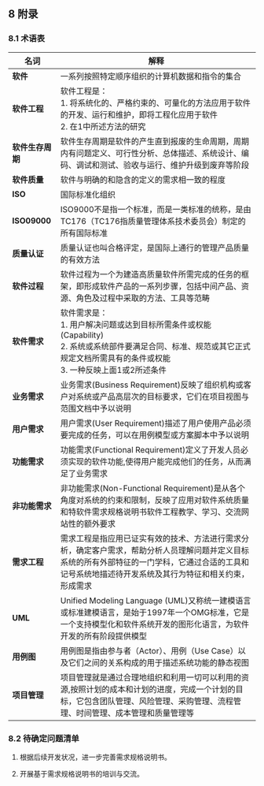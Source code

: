 ## 8 附录

### 8.1 术语表

| 名词                | 解释                                                         |
| ------------------- | ------------------------------------------------------------ |
| <b>软件</b>         | 一系列按照特定顺序组织的计算机数据和指令的集合               |
| <b>软件工程</b>     | 软件工程是：<br />1. 将系统化的、严格约束的、可量化的方法应用于软件的开发、运行和维护，即将工程化应用于软件<br />2. 在1中所述方法的研究 |
| <b>软件生存周期</b> | 软件生存周期是软件的产生直到报废的生命周期，周期内有问题定义、可行性分析、总体描述、系统设计、编码、调试和测试、验收与运行、维护升级到废弃等阶段 |
| <b>软件质量</b>     | 软件与明确的和隐含的定义的需求相一致的程度                   |
| <b>ISO</b>          | 国际标准化组织                                               |
| <b>ISO09000</b>     | ISO9000不是指一个标准，而是一类标准的统称，是由TC176（TC176指质量管理体系技术委员会）制定的所有国际标准 |
| <b>质量认证</b>     | 质量认证也叫合格评定，是国际上通行的管理产品质量的有效方法   |
| <b>软件过程</b>     | 软件过程为一个为建造高质量软件所需完成的任务的框架，即形成软件产品的一系列步骤，包括中间产品、资源、角色及过程中采取的方法、工具等范畴 |
| <b>软件需求</b>     | 软件需求是：<br />1. 用户解决问题或达到目标所需条件或权能(Capability)<br />2. 系统或系统部件要满足合同、标准、规范或其它正式规定文档所需具有的条件或权能<br />3. 一种反映上面1或2所述条件 |
| <b>业务需求</b>     | 业务需求(Business Requirement)反映了组织机构或客户对系统或产品高层次的目标要求，它们在项目视图与范围文档中予以说明 |
| <b>用户需求</b>     | 用户需求(User Requirement)描述了用户使用产品必须要完成的任务，可以在用例模型或方案脚本中予以说明 |
| <b>功能需求</b>     | 功能需求(Functional Requirement)定义了开发人员必须实现的软件功能,使得用户能完成他们的任务，从而满足了业务需求 |
| <b>非功能需求</b>   | 非功能需求(Non-Functional Requirement)是从各个角度对系统的约束和限制，反映了应用对软件系统质量和特软件需求规格说明书软件工程教学、学习、交流网站性的额外要求 |
| <b>需求工程</b>     | 需求工程是指应用已证实有效的技术、方法进行需求分析，确定客户需求，帮助分析人员理解问题并定义目标系统的所有外部特征的一门学科，它通过合适的工具和记号系统地描述待开发系统及其行为特征和相关约束，形成需求 |
| <b>UML</b>          | Unified Modeling Language (UML)又称统一建模语言或标准建模语言，是始于1997年一个OMG标准，它是一个支持模型化和软件系统开发的图形化语言，为软件开发的所有阶段提供模型 |
| <b>用例图</b>       | 用例图是指由参与者（Actor）、用例（Use Case）以及它们之间的关系构成的用于描述系统功能的静态视图 |
| <b>项目管理</b>     | 项目管理就是通过合理地组织和利用一切可以利用的资源,按照计划的成本和计划的进度，完成一个计划的目标，它包含团队管理、风险管理、采购管理、流程管理、时间管理、成本管理和质量管理等 |



### 8.2 待确定问题清单

1. 根据后续开发状况，进一步完善需求规格说明书。

2. 开展基于需求规格说明书的培训与交流。